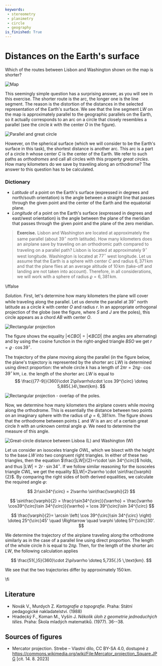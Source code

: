```yaml
---
keywords: 
 - stereometry
 - planimetry
 - circle
 - geography
is_finished: True
---
```

# Distances on the Earth's surface

Which of the routes between Lisbon and Washington shown on the map is shorter? 

![Map](08_mapa.jpg)

This seemingly simple question has a surprising answer, as you will see in this exercise. 
The shorter route is the arc, the longer one is the line segment. 
The reason is the distortion of the distances in the selected representation of the Earth's surface. 
We see that the line segment $LW$ on the map is approximately parallel to the geographic parallels on the Earth, 
so it actually corresponds to an arc on a circle that closely resembles a parallel 
(see the circle $k$ with the center $O$ in the figure). 

![Parallel and great circle](math4you_00008_01.jpg)

However, on the spherical surface (which we will consider to be the Earth's surface in this task), 
the shortest distance is another arc. This arc is a part of a circle $h$ whose center $C$ is the center of the Earth. 
We refer to such paths as *orthodromes* and call all circles with this property *great circles*. 
How many kilometers do we save by traveling along an orthodrome? 
The answer to this question has to be calculated.

### Dictionary 
* *Latitude* of a point on the Earth's surface (expressed in degrees and north/south orientation) is the angle between a straight line that passes through the given point and the center of the Earth and the equatorial plane.
* *Longitude* of a point on the Earth's surface (expressed in degrees and east/west orientation) is the angle between the plane of the meridian that passes through the given point and the plane of the zero meridian.

> **Exercise.** Lisbon and Washington are located
> at approximately the same parallel (about $39^{\circ}$ north latitude).
> How many kilometers does an airplane save by traveling on
> an orthodromic path compared to traveling on a parallel path?
> Lisbon is located at approximately $9^{\circ}$ west longitude.
> Washington is located at $77^{\circ}$ west longitude.
> Let us assume that the Earth is a sphere with center $C$ and radius
> $6,371\,\text{km}$ and that the plane flies at an average altitude of
> $10\,\text{km}$ (take-off and landing are not taken into account).
> Therefore, in all considerations, we will work with a sphere of radius
> $\varrho=6,381\,\text{km}$.

\iffalse

*Solution.* First, let's determine how many kilometers the plane 
will cover while traveling along the parallel. 
Let us denote the parallel at $39^{\circ}$ north latitude as a circle $k$ with center $O$ and radius $r$. 
In an appropriate orthogonal projection of the globe (see the figure, where $S$ and $J$ are the poles), 
this circle appears as a chord $AB$ with center $O$.

![Rectangular projection](math4you_00008_02.jpg)

The figure shows the equality 
$\lvert\sphericalangle CBO\rvert = \lvert\sphericalangle BCD\rvert$ 
(the angles are alternating) and by using the cosine function 
in the right-angled triangle $BSO$ we get $r=\varrho\cdot \cos 39^{\circ}$.

The trajectory of the plane moving along the parallel (in the figure below, 
the plane's trajectory is represented by the shorter arc $LW$)
is determined using direct proportion: the whole circle $k$ has a length of 
$2\pi r =2\pi\varrho\cdot\cos 39^{\circ} \,\text{km}$,
i.e. the length of the shorter arc $LW$ is equal to
$$
\frac{(77-9)}{360}\cdot 2\pi\varrho\cdot \cos 39^{\circ} \doteq 5,885{.}4\,\text{km}.
$$

![Rectangular projection - overlap of the poles.](math4you_00008_03.jpg)

Now, we determine how many kilometers the airplane covers while moving along the orthodrome.
This is essentially the distance between two points on an imaginary sphere with the radius of $\varrho=6,381\,\text{km}$.
The figure shows that the orthodrome between points $L$ and $W$ is an arc of a certain great circle $h$ with an
unknown central angle $\varphi$. We need to determine the measure of this angle.

![Great-circle distance between Lisboa (L) and Washington (W)](math4you_00008_04.jpg)

Let us consider an isosceles triangle $OWL$, 
which we bisect with the height to the base $LW$ into two congruent right triangles. 
In either of these two triangles, then the equation $\frac{|LW|}{2}=r\cdot \sin 34^{\circ}$ holds, 
and thus $|LW|=2r\cdot\sin 34^{\circ}$. 
If we follow similar reasoning for the isosceles triangle $CWL$, 
we get the equality $|LW|=2\varrho \cdot \sin\frac{\varphi}{2}$. 
By comparing the right sides of both derived equalities,
we calculate the required angle $\varphi$:

$$
2r\sin34^{\circ} = 2\varrho \sin\frac{\varphi}{2}
$$

$$
\sin\frac{\varphi}{2} = \frac{r\sin34^{\circ}}{\varrho}
= \frac{\varrho \cos39^{\circ}\sin 34^{\circ}}{\varrho} = \cos 39^{\circ}\sin 34^{\circ}
$$

$$
\frac{\varphi}{2}= \arcsin \left( \cos 39^{\circ}\sin 34^{\circ} \right) \doteq 25^{\circ}45' \quad \Rightarrow \quad \varphi \doteq 51^{\circ}30'.
$$

We determine the trajectory of the airplane traveling along the orthodrome similarly 
as in the case of a parallel line using direct proportion.
The length of the whole circle $h$ is equal to $2\pi\varrho$.
Then, for the length of the shorter arc $LW$, the following calculation applies

$$
\frac{51{,}5}{360}\cdot 2\pi\varrho \doteq 5,735{.}5 \,\text{km}.
$$

We see that the two trajectories differ by approximately $150 \,\text{km}$.

\fi

## Literature
* Novák V., Murdych Z. *Kartografie a topografie.* Praha: Státní pedagogické nakladatelství. (1988)
* Hradecký F., Koman M., Vyšín J. *Několik úloh z geometrie jednoduchých těles.* Praha: Škola mladých matematiků. (1977). 36--38.

## Sources of figures
* Mercator projection. Strebe – Vlastní dílo, CC BY-SA 4.0, dostupné z <https://commons.wikimedia.org/wiki/File:Mercator_projection_Square.JPG> [cit. 14. 8. 2023]
